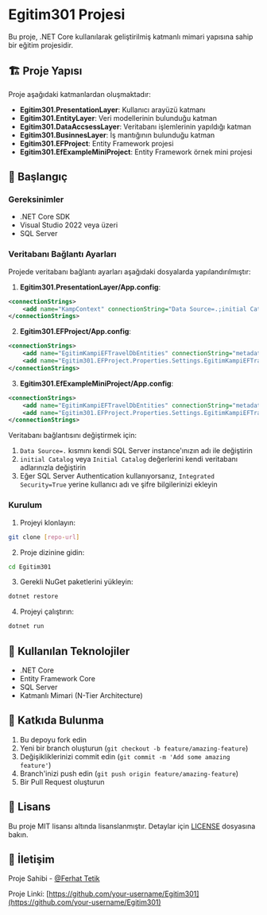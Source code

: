 # Egitim301 Projesi

Bu proje, .NET Core kullanılarak geliştirilmiş katmanlı mimari yapısına sahip bir eğitim projesidir.

## 🏗️ Proje Yapısı

Proje aşağıdaki katmanlardan oluşmaktadır:

- **Egitim301.PresentationLayer**: Kullanıcı arayüzü katmanı
- **Egitim301.EntityLayer**: Veri modellerinin bulunduğu katman
- **Egitim301.DataAccsessLayer**: Veritabanı işlemlerinin yapıldığı katman
- **Egitim301.BusinnesLayer**: İş mantığının bulunduğu katman
- **Egitim301.EFProject**: Entity Framework projesi
- **Egitim301.EfExampleMiniProject**: Entity Framework örnek mini projesi

## 🚀 Başlangıç

### Gereksinimler

- .NET Core SDK
- Visual Studio 2022 veya üzeri
- SQL Server

### Veritabanı Bağlantı Ayarları

Projede veritabanı bağlantı ayarları aşağıdaki dosyalarda yapılandırılmıştır:

1. **Egitim301.PresentationLayer/App.config**:
```xml
<connectionStrings>
    <add name="KampContext" connectionString="Data Source=.;initial Catalog=EgitimKampi301Db;Integrated Security=True" providerName="System.Data.SqlClient" />
</connectionStrings>
```

2. **Egitim301.EFProject/App.config**:
```xml
<connectionStrings>
    <add name="EgitimKampiEFTravelDbEntities" connectionString="metadata=res://*/Model1.csdl|res://*/Model1.ssdl|res://*/Model1.msl;provider=System.Data.SqlClient;provider connection string=&quot;data source=.;initial catalog=EgitimKampiEFTravelDb;integrated security=True;trustservercertificate=True;MultipleActiveResultSets=True;App=EntityFramework&quot;" providerName="System.Data.EntityClient" />
    <add name="Egitim301.EFProject.Properties.Settings.EgitimKampiEFTravelDbConnectionString" connectionString="Data Source=.;Initial Catalog=EgitimKampiEFTravelDb;Integrated Security=True;TrustServerCertificate=True" providerName="System.Data.SqlClient" />
</connectionStrings>
```

3. **Egitim301.EfExampleMiniProject/App.config**:
```xml
<connectionStrings>
    <add name="EgitimKampiEFTravelDbEntities" connectionString="metadata=res://*/Model1.csdl|res://*/Model1.ssdl|res://*/Model1.msl;provider=System.Data.SqlClient;provider connection string=&quot;data source=.;initial catalog=EgitimKampiEFTravelDb;integrated security=True;trustservercertificate=True;MultipleActiveResultSets=True;App=EntityFramework&quot;" providerName="System.Data.EntityClient" />
    <add name="Egitim301.EFProject.Properties.Settings.EgitimKampiEFTravelDbConnectionString" connectionString="Data Source=.;Initial Catalog=EgitimKampiEFTravelDb;Integrated Security=True;TrustServerCertificate=True" providerName="System.Data.SqlClient" />
</connectionStrings>
```

Veritabanı bağlantısını değiştirmek için:
1. `Data Source=.` kısmını kendi SQL Server instance'ınızın adı ile değiştirin
2. `initial Catalog` veya `Initial Catalog` değerlerini kendi veritabanı adlarınızla değiştirin
3. Eğer SQL Server Authentication kullanıyorsanız, `Integrated Security=True` yerine kullanıcı adı ve şifre bilgilerinizi ekleyin

### Kurulum

1. Projeyi klonlayın:
```bash
git clone [repo-url]
```

2. Proje dizinine gidin:
```bash
cd Egitim301
```

3. Gerekli NuGet paketlerini yükleyin:
```bash
dotnet restore
```

4. Projeyi çalıştırın:
```bash
dotnet run
```

## 📝 Kullanılan Teknolojiler

- .NET Core
- Entity Framework Core
- SQL Server
- Katmanlı Mimari (N-Tier Architecture)

## 🤝 Katkıda Bulunma

1. Bu depoyu fork edin
2. Yeni bir branch oluşturun (`git checkout -b feature/amazing-feature`)
3. Değişikliklerinizi commit edin (`git commit -m 'Add some amazing feature'`)
4. Branch'inizi push edin (`git push origin feature/amazing-feature`)
5. Bir Pull Request oluşturun

## 📄 Lisans

Bu proje MIT lisansı altında lisanslanmıştır. Detaylar için [LICENSE](LICENSE) dosyasına bakın.

## 📧 İletişim

Proje Sahibi - [@Ferhat Tetik](https://github.com/FerhatTetik)

Proje Linki: [https://github.com/your-username/Egitim301](https://github.com/your-username/Egitim301)
